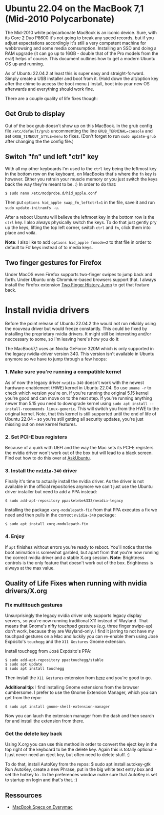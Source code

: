 # Ubuntu 22.04 on the MacBook 7,1 (Mid-2010 Polycarbonate)

The Mid-2010 white polycarbonate MacBook is an iconic device. Sure, with its Core 2 Duo P8600 it's not going to break any speed records, but if you adjust expectations accordingly it's still a very competent machine for webbrowsing and some media comsumption. Installing an SSD and doing a RAM upgrade (it can go up to 16GB - double that of the Pro models from the era!) helps of course. This document outlines how to get a modern Ubuntu OS up and running. 

As of Ubuntu 22.04.2 at least this is super easy and straight-forward. Simply create a USB installer and boot from it. (Hold down the alt/option key after the chime to access the boot menu.) Install, boot into your new OS afterwards and everything should work fine.

There are a couple quality of life fixes though:

## Get Grub to display
Out of the box grub doesn't show up on this MacBook. In the grub config file `/etc/default/grub` uncommenting the line `GRUB_TERMINAL=console` and set `GRUB_TIMEOUT_STYLE=menu` to fixes. (Don't forget to run `sudo update-grub` after changing the the config file.)

## Switch "fn" und left "ctrl" key
With all my other keyboards I'm used to the `ctrl` key being the leftmost key in the bottom row on the keyboard, on MacBooks that's where the `fn` key is however. Either you retrain your muscle memory or you just switch the keys back the way they're meant to be. :) In order to do that:
```
$ sudo nano /etc/modprobe.d/hid_apple.conf
```
Then put `options hid_apple swap_fn_leftctrl=1` in the file, save it and run `sudo update-initramfs -u`.

After a reboot Ubuntu will believe the leftmost key in the bottom row is the `ctrl` key. I also always physically switch the keys. To do that just gently pry up the keys, lifting the top left corner, switch `ctrl` and `fn`, click them into place and voilà.

**Note:** I also like to add `options hid_apple fnmode=2` to that file in order to default to F# keys instead of to media keys.

## Two finger gestures for Firefox
Under MacOS even Firefox supports two-finger swipes to jump back and forth. Under Ubuntu only Chromium-based browsers support that. I always install the Firefox extension [Two Finger History Jump](https://addons.mozilla.org/de/firefox/addon/two-finger-history-jump/) to get that feature back.

# Install nvidia drivers
Before the point release of Ubuntu 22.04.2 the would not run reliably using the nouveau driver but would freeze constantly. This could be fixed by installing the proprietary nvidia drivers. It might still be interesting and/or neccessary to some, so I'm leaving here's how you do it: 

The MacBook7,1 uses an Nvidia GeForce 320M which is only supported in the legacy nvidia-driver version 340. This version isn't available in Ubuntu anymore so we have to jump through a few hoops:

### 1. Make sure you're running a compatible kernel
As of now the legacy driver `nvidia-340` doesn't work with the newest hardware-enablement (HWE) kernel in Ubuntu 22.04. So use `uname -r` to check which version you're on. If you're running the original 5.15 kernel you're good and can move on to the next step. If you're running anything newer than 5.15 you need to downgrade kernel using `sudo apt install --install-recommends linux-generic`. This will switch you from the HWE to the original kernel. Note, that this kernel is still supported until the end of life of Ubuntu 22.04 - so you're still getting all security updates, you're just missing out on new kernel features.

### 2. Set PCI-E bus registers
Because of a quirk with UEFI and the way the Mac sets its PCI-E registers the nvidia driver won't work out of the box but will lead to a black screen.
Find out how to do this over at [AskUbuntu](https://askubuntu.com/a/613573/21008).

### 3. Install the `nvidia-340` driver
Finally it's time to actually install the nvidia driver. As the driver is not available in the official repositories anymore we can't just use the Ubuntu driver installer but need to add a PPA instead:
```
$ sudo add-apt-repository ppa:kelebek333/nvidia-legacy
```

Installing the package `xorg-modulepath-fix` from that PPA executes a fix we need and then pulls in the correct `nvidia-340` package: 
```
$ sudo apt install xorg-modulepath-fix
```
### 4. Enjoy
If `apt` finishes without errors you're ready to reboot. You'll notice that the boot animation is somewhat garbled, but apart from that you're now running the correct nvidia driver and a stable X.org session.
**Note:** Brightness controls is the only feature that doesn't work out of the box. Brightness is always at the max value.

## Quality of Life Fixes when running with nvidia drivers/X.org

### Fix multitouch gestures
Unsurprisingly the legacy nvidia driver only supports legacy display servers, so you're now running traditional X11 instead of Wayland. That means that Gnome's nifty touchpad gestures (e.g. three finger swipe-up) don't work, because they are Wayland-only. I find it jarring to not have my touchpad gestures on a Mac and luckily you can re-enable them using José Expósito's `touchegg` and the `X11 Gestures` Gnome extension. 

Install touchegg from José Expósito's PPA:
```
$ sudo add-apt-repository ppa:touchegg/stable
$ sudo apt update
$ sudo apt install touchegg
```

Then install the `X11 Gestures` extension from [here](https://extensions.gnome.org/extension/4033/x11-gestures/) and you're good to go.

**Additional tip**: I find installing Gnome extensions from the browser cumbersome. I prefer to use the Gnome Extension Manager, which you can get from the repo:
```
$ sudo apt install gnome-shell-extension-manager
```
Now you can lauch the extension manager from the dash and then search for and install the extension from there.

### Get the delete key back

Using X.org you can use this method in order to convert the eject key in the top right of the keyboard to be the delete key. Again this is totally optional - I just never need an eject key, but often need to delete stuff. :)

To do that, install AutoKey from the repos: $ sudo apt install autokey-gtk Run AutoKey, create a new Phrase, put <delete> in the big white text entry box and set the hotkey to <code169>. In the preferences window make sure that AutoKey is set to startup on login and that's that. :)

## Ressources
- [MacBook Specs on Everymac](https://everymac.com/systems/apple/macbook/specs/macbook-core-2-duo-2.4-white-13-polycarbonate-unibody-mid-2010-specs.html)
